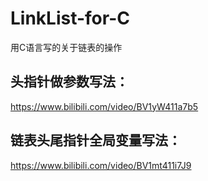 # LinkList-for-C
用C语言写的关于链表的操作



## 头指针做参数写法：

https://www.bilibili.com/video/BV1yW411a7b5



## 链表头尾指针全局变量写法：

https://www.bilibili.com/video/BV1mt411i7J9

